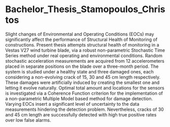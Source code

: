 # Bachelor_Thesis_Stamopoulos_Christos
Slight changes of Environmental and Operating Conditions (EOCs) may significantly affect the performance of Structural Health of Monitoring of constructions. 
Present thesis attempts structural health of monitoring in a Vestas V27 wind turbine blade, via a robust non-parametric Stochastic Time Series method under real 
operating and environmental conditions. Random stochastic acceleration measurements are acquired from 12 accelerometers placed in separate positions on the blade 
over a three-month period. The system is studied under a healthy state and three damaged ones, each considering a non-evolving crack of 15, 30 and 45 cm length 
respectively. These damages were artificially induced by creating the smallest one and letting it evolve naturally. Optimal total amount and locations for 
the sensors is investigated via a Coherence Function criterion for the implementation of a non-parametric Multiple Model based method for damage detection. 
Varying EOCs insert a significant level of uncertainty to the data measurements hindering the detection problem. Nevertheless, cracks of 30 and 45 cm length 
are successfully detected with high true positive rates over low false alarms.
